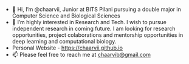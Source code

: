 - 👋 Hi, I’m @chaarvii, Junior at BITS Pilani pursuing a double major in Computer Science and Biological Sciences 
- 👀 I’m highly interested in Research and Tech. I wish to pursue independent research in coming future. I am looking for research opportunities, project colaborations and mentorship opportunities in deep learning and computational biology. 
- Personal Website - https://chaarvii.github.io
- 📫 Please feel free to reach me at chaarvib@gmail.com 

<!---
chaarvii/chaarvii is a ✨ special ✨ repository because its `README.md` (this file) appears on your GitHub profile.
You can click the Preview link to take a look at your changes.
--->
